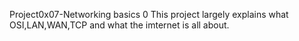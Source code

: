 Project0x07-Networking basics 0
This project largely explains what OSI,LAN,WAN,TCP and what the imternet is all about.
